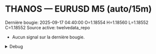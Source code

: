 # THANOS — EURUSD M5 (auto/15m)
Dernière bougie: 2025-09-17 04:40:00  O=1.18554  H=1.18560  L=1.18552  C=1.18552
Source active: twelvedata_repo

- Aucun signal sur la dernière bougie.

<details><summary>Debug</summary>

- TD_API_KEY manquant.

</details>